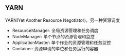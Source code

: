 ## YARN

YARN(Yet Another Resource Negotiator)，另一种资源调度

* ResourceManager: 全局资源管理和任务调度
* NodeManager: 单个节点的资源管理和监控
* ApplicationMaster: 单个作业的资源管理和任务监控
* Container: 资源申请的单位和任务运行的容器

